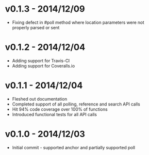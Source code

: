 # v0.1.3 - 2014/12/09

* Fixing defect in #poll method where location parameters were not properly parsed or sent

# v0.1.2 - 2014/12/04

* Adding support for Travis-CI
* Adding support for Coveralls.io

# v0.1.1 - 2014/12/04

* Fleshed out documentation
* Completed support of all polling, reference and search API calls
* Hit 94% code coverage over 100% of functions
* Introduced functional tests for all API calls

# v0.1.0 - 2014/12/03

* Initial commit - supported anchor and partially supported poll
